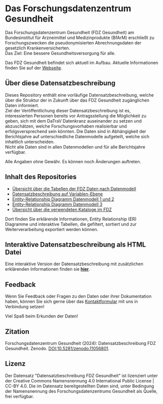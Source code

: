 
# Das Forschungsdatenzentrum Gesundheit
Das Forschungsdatenzentrum Gesundheit (FDZ Gesundheit) am Bundesinstitut für Arzneimittel und Medizinprodukte (BfArM) erschließt zu Forschungszwecken die pseudonymisierten Abrechnungsdaten der gesetzlich Krankenversicherten.  
Das Ziel: Eine bessere Gesundheitsversorgung für alle.

Das FDZ Gesundheit befindet sich aktuell im Aufbau. Aktuelle Informationen finden Sie auf der [Webseite](https://www.forschungsdatenzentrum-gesundheit.de/).

## Über diese Datensatzbeschreibung
Dieses Repository enthält eine vorläufige Datensatzbeschreibung, welche über die Struktur der in Zukunft über das FDZ Gesundheit zugänglichen Daten informiert.  
Ziel der Veröffentlichung dieser Datensatzbeschreibung ist es, interessierten Personen bereits vor Antragsstellung die Möglichkeit zu geben, sich mit dem DaTraV Datenkranz auseinander zu setzen und abzuschätzen, welche Forschungsvorhaben realisierbar und erfolgsversprechend sein könnten.
Die Daten sind in Abhängigkeit der Berichtsjahre auf unterschiedliche Datenmodelle aufgeteilt, welche sich inhaltlich unterscheiden.  
Nicht alle Daten sind in allen Datenmodellen und für alle Berichtsjahre verfügbar.

Alle Angaben ohne Gewähr. Es können noch Änderungen auftreten.

## Inhalt des Repositories
- [Übersicht über die Tabellen der FDZ Daten nach Datenmodell](https://github.com/FDZ-Gesundheit/test_dsb/blob/main/DSB_FDZ_Gesundheit_Tabellen.csv)
- [Datensatzbeschreibung auf Variablen-Ebene](https://github.com/FDZ-Gesundheit/test_dsb/blob/main/DSB_FDZ_Gesundheit_Variablen.csv)
- [Entity-Relationship Diagramm Datenmodell 1 und 2](https://github.com/FDZ-Gesundheit/test_dsb/blob/main/ER_Datenmodell1_2.png)
- [Entity-Relationship Diagramm Datenmodell 3](https://github.com/FDZ-Gesundheit/test_dsb/blob/main/DSB_FDZ_Gesundheit_Variablen.csv)
- [Übersicht über die verwendeten Kataloge im FDZ](https://github.com/FDZ-Gesundheit/test_dsb/blob/main/Kataloge.md)

Dort finden Sie erklärende Informationen, Entity Relationship (ER) Diagramme und interaktive Tabellen, die gefiltert, sortiert und zur Weiterverarbeitung exportiert werden können.

## Interaktive Datensatzbeschreibung als HTML Datei
Eine interaktive Version der Datensatzbeschreibung mit zusätzlichen erklärenden Informationen finden sie **[hier](https://fdz-gesundheit.github.io/datensatzbeschreibung_fdz_gesundheit/)**.


## Feedback
Wenn Sie Feedback oder Fragen zu den Daten oder ihrer Dokumentation haben, können Sie sich gerne über das [Kontaktformular](https://www.forschungsdatenzentrum-gesundheit.de/kontakt) mit uns in Verbindung setzen!

Viel Spaß beim Erkunden der Daten! 


## Zitation

Forschungsdatenzentrum Gesundheit (2024): Datensatzbeschreibung FDZ Gesundheit. Zenodo. [DOI:10.5281/zenodo.11056801](https://doi.org/10.5281/zenodo.11056801).

## Lizenz

Der Datensatz "Datensatzbeschreibung FDZ Gesundheit" ist lizenziert unter der Creative Commons Namensnennung 4.0 International Public License | CC-BY 4.0. Die im Datensatz bereitgestellten Daten sind, unter Bedingung der Namensnennung des Forschungsdatenzentrums Gesundheit als Quelle, frei verfügbar.

